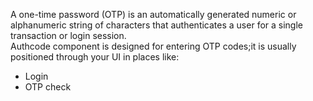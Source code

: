 A one-time password (OTP) is an automatically generated numeric or alphanumeric string of characters that authenticates a user for a single transaction or login session.
<br />
Authcode component is designed for entering OTP codes;it is usually positioned through your UI in places like:

- Login
- OTP check
